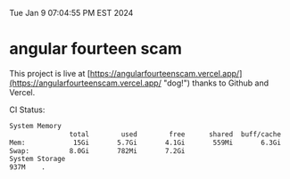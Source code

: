 Tue Jan  9 07:04:55 PM EST 2024

# angular fourteen scam


This project is live at [https://angularfourteenscam.vercel.app/](https://angularfourteenscam.vercel.app/ "dog!") thanks to Github and Vercel.

CI Status: 

```bash
System Memory
               total        used        free      shared  buff/cache   available
Mem:            15Gi       5.7Gi       4.1Gi       559Mi       6.3Gi       9.6Gi
Swap:          8.0Gi       782Mi       7.2Gi
System Storage
937M	.
```
```bash
